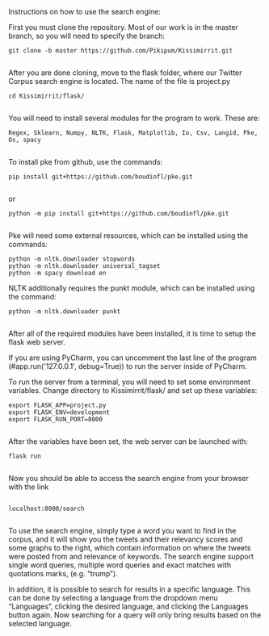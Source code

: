 Instructions on how to use the search engine:
 
 
First you must clone the repository. Most of our work is in the master branch, so you will need to specify the branch:
 
```
git clone -b master https://github.com/Pikipum/Kissimirrit.git
 
```
 
 
After you are done cloning, move to the flask folder, where our Twitter Corpus search engine is located. The name of the file is project.py
 
```
cd Kissimirrit/flask/
 
```
 
 
You will need to install several modules for the program to work. These are:
 
```
Regex, Sklearn, Numpy, NLTK, Flask, Matplotlib, Io, Csv, Langid, Pke, Os, spacy
 
```
 
 
To install pke from github, use the commands:
 
```
pip install git+https://github.com/boudinfl/pke.git
 
```
 
or 
 
```
python -m pip install git+https://github.com/boudinfl/pke.git
 
```
 
 
Pke will need some external resources, which can be installed using the commands:
 
 
 
```
python -m nltk.downloader stopwords
python -m nltk.downloader universal_tagset
python -m spacy download en
```
 
NLTK additionally requires the punkt module, which can be installed using the command:
 
 
```
python -m nltk.downloader punkt
 
```
 
 
After all of the required modules have been installed, it is time to setup the flask web server.
 
If you are using PyCharm, you can uncomment the last line of  the program (#app.run('127.0.0.1', debug=True)) to run the server inside of PyCharm.
 
To run the server from a terminal, you will need to set some environment variables. Change directory to Kissimirrit/flask/ and set up these variables:
 
```
export FLASK_APP=project.py
export FLASK_ENV=development
export FLASK_RUN_PORT=8000
 
```
 
 
After the variables have been set, the web server can be launched with:
 
 
```
flask run
 
```
 
Now you should be able to access the search engine from your browser with the link
 
```
 
localhost:8000/search
 
```
 
 
To use the search engine, simply type a word you want to find in the corpus, and it will show you the tweets and their relevancy scores and some graphs to the right, which contain information on where the tweets were posted from and relevance of keywords.
The search engine support single word queries, multiple word queries and exact matches with quotations marks, (e.g. “trump”).
 
In addition, it is possible to search for results in a specific language. This can be done by selecting a language from the dropdown menu “Languages”, clicking the desired language, and clicking the Languages button again. Now searching for a query will only bring results based on the selected language.
